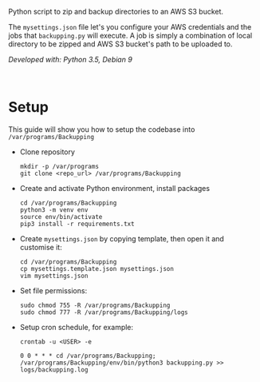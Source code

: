 Python script to zip and backup directories to an AWS S3 bucket.

The `mysettings.json` file let's you configure your AWS credentials and the jobs that `backupping.py` will execute. A job is simply a combination of local directory to be zipped and AWS S3 bucket's path to be uploaded to.

*Developed with: Python 3.5, Debian 9*

&nbsp;
&nbsp;

# Setup

This guide will show you how to setup the codebase into `/var/programs/Backupping`

* Clone repository
    ```
    mkdir -p /var/programs
    git clone <repo_url> /var/programs/Backupping
    ```

* Create and activate Python environment, install packages
    ```
    cd /var/programs/Backupping
    python3 -m venv env
    source env/bin/activate
    pip3 install -r requirements.txt
    ```

* Create `mysettings.json` by copying template, then open it and customise it:
    ```
    cd /var/programs/Backupping
    cp mysettings.template.json mysettings.json
    vim mysettings.json
    ```

* Set file permissions:
    ```
    sudo chmod 755 -R /var/programs/Backupping
    sudo chmod 777 -R /var/programs/Backupping/logs
    ```

* Setup cron schedule, for example:
    ```
    crontab -u <USER> -e

    0 0 * * * cd /var/programs/Backupping; /var/programs/Backupping/env/bin/python3 backupping.py >> logs/backupping.log
    ```
